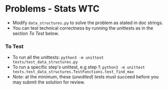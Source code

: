 # Problems - Stats WTC

* Modify `data_structures.py` to solve the problem as stated in doc strings.
* You can test technical correctness by running the unittests as in the section *To Test* below.

### To Test

* To run all the unittests: `python3 -m unittest tests/test_data_structures.py`
* To run a specific step's unittest, e.g step *1*: `python3 -m unittest tests.test_data_structures.TestFunctions.test_find_max`
* _Note_: at the minimum, these (*unedited*) tests must succeed before you may submit the solution for review.